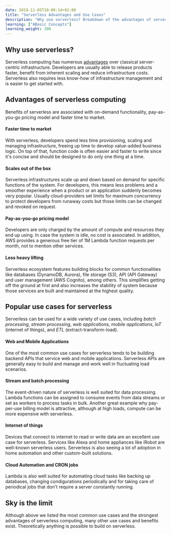 ```yaml
---
date: 2019-11-05T10:00:14+02:00
title: "Serverless Advantages and Use Cases"
description: "Why use serverless? Breakdown of the advantages of serverless over traditional server-centric infrastructure. Overview of the common use cases of serverless."
learning: ["ABasic Concepts"]
learning_weight: 300
---
```


## Why use serverless?

Serverless computing has numerous <a href="https://dashbird.io/knowledge-base/basic-concepts/serverless-advantages-and-use-cases/">advantages</a> over classical server-centric infrastructure. Developers are usually able to release products faster, benefit from inherent scaling and reduce infrastructure costs. Serverless also requires less know-how of infrastructure management and is easier to get started with.


## Advantages of serverless computing

Benefits of serverless are associated with on-demand functionality, pay-as-you-go pricing model and faster time to market. 

#### Faster time to market

With serverless, developers spend less time provisioning, scaling and managing infrastructure, freeing up time to develop value-added business logic. On top of that, function code is often easier and faster to write since it's concise and should be designed to do only one thing at a time.

#### Scales out of the box

Serverless infrastructures scale up and down based on demand for specific functions of the system. For developers, this means less problems and a smoother experience when a product or an application suddenly becomes very popular. Usually cloud-providers set limits for maximum concurrency to protect developers from runaway costs but those limits can be changed and revoked on request. 


#### Pay-as-you-go pricing model

Developers are only charged by the amount of compute and resources they end up using. In case the system is idle, no cost is associated. In addition, AWS provides a generous free tier of 1M Lambda function requests per month, not to mention other services.

#### Less heavy lifting 

Serverless ecosystem features building blocks for common functionalities like databases (DynamoDB, Aurora), file storage (S3), API (API Gateway) and user management (AWS Cognito), among others. This simplifies getting off the ground at first and also increases the stability of system because those services are built and maintained at the highest quality.

## Popular use cases for serverless

Serverless can be used for a wide variety of use cases, including *batch processing*, *stream processing*, *web applications*, *mobile applications*, *IoT* (internet of things), and *ETL* (extract-transform-load).

#### Web and Mobile Applications

One of the most common use cases for serverless tends to be building backend APIs that service web and mobile applications. Serverless APIs are generally easy to build and manage and work well in fluctuating load scenarios.

#### Stream and batch processing

The event-driven nature of serverless is well suited for data processing. Lambda functions can be assigned to consume events from data streams or set as workers to process tasks in bulk. Another great example why pay-per-use billing model is attractive, although at high loads, compute can be more expensive with serverless.

#### Internet of things

Devices that connect to internet to read or write data are an excellent use case for serverless. Services like Alexa and home appliances like iRobot are well-known serverless users. Serverless is also seeing a lot of adoption in home automation and other custom-built solutions.

#### Cloud Automation and CRON jobs

Lambda is also well suited for automating cloud tasks like backing up databases, changing condigurations periodically and for taking care of periodical jobs that don't require a server constantly running.

## Sky is the limit

Although above we listed the most common use cases and the strongest advantages of serverless computing, many other use cases and benefits exist. Theoretically anything is possible to build on serverless.
